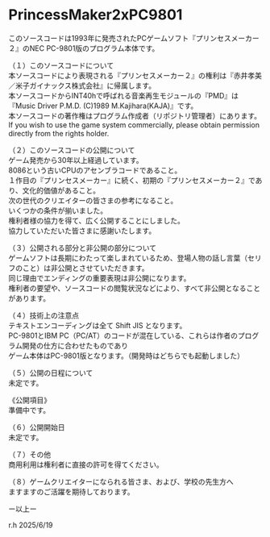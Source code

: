 # PrincessMaker2xPC9801
このソースコードは1993年に発売されたPCゲームソフト『プリンセスメーカー２』のNEC PC-9801版のプログラム本体です。  
  
（１）このソースコードについて  
本ソースコードにより表現される『プリンセスメーカー２』の権利は『赤井孝美／米子ガイナックス株式会社』に帰属します。  
本ソースコードからINT40hで呼ばれる音楽再生モジュールの『PMD』は『Music Driver P.M.D. (C)1989 M.Kajihara(KAJA)』です。  
本ソースコードの著作権はプログラム作成者（リポジトリ管理者）にあります。  
If you wish to use the game system commercially, please obtain permission directly from the rights holder.  

（２）このソースコードの公開について  
ゲーム発売から30年以上経過しています。  
8086という古いCPUのアセンブラコードであること。  
１作目の『プリンセスメーカー』に続く、初期の『プリンセスメーカー２』であり、文化的価値があること。  
次の世代のクリエイターの皆さまの参考になること。  
いくつかの条件が揃いました。  
権利者様の協力を得て、広く公開することにしました。  
協力していただいた皆さまに感謝いたします。  
  
（３）公開される部分と非公開の部分について  
ゲームソフトは長期にわたって楽しまれているため、登場人物の話し言葉（セリフのこと）は非公開とさせていただきます。  
同じ理由でエンディングの重要表現は非公開になります。  
権利者の要望や、ソースコードの閲覧状況などにより、すべて非公開となることがあります。  
  
（４）技術上の注意点  
テキストエンコーディングは全て Shift JIS となります。  
PC-9801とIBM PC（PC/AT）のコードが混在している、これらは作者のプログラム開発の仕方に合わせたものであり  
ゲーム本体はPC-9801版となります。（開発時はどちらでも起動しました）  
  
（５）公開の日程について  
未定です。  
  
《公開項目》  
  準備中です。  
  
（６）公開開始日  
  未定です。  
  
（７）その他  
商用利用は権利者に直接の許可を得てください。  
  
（８）ゲームクリエイターになられる皆さま、および、学校の先生方へ  
ますますのご活躍を期待しております。  
  
ー以上ー  
  
r.h 2025/6/19  
